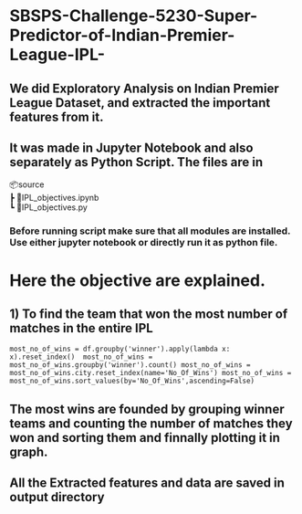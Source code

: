 # SBSPS-Challenge-5230-Super-Predictor-of-Indian-Premier-League-IPL-
## We did Exploratory Analysis on Indian Premier League Dataset, and extracted the important features from it.
## It was made in Jupyter Notebook and also separately as Python Script. The files are in
📦source \
 ┣ 📜IPL_objectives.ipynb \
 ┗ 📜IPL_objectives.py
### Before running script make sure that all modules are installed. Use either jupyter notebook or directly run it as python file.
# Here the objective are explained.
## 1) To find the team that won the most number of matches in the entire IPL
`
most_no_of_wins = df.groupby('winner').apply(lambda x: x).reset_index() 
most_no_of_wins = most_no_of_wins.groupby('winner').count()
most_no_of_wins = most_no_of_wins.city.reset_index(name='No_Of_Wins')
most_no_of_wins = most_no_of_wins.sort_values(by='No_Of_Wins',ascending=False)
`
## The most wins are founded by grouping winner teams and counting the number of matches they won and sorting them and finnally plotting it in graph.

## All the Extracted features and data are saved in output directory

